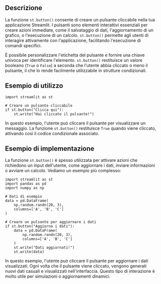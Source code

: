 ## Descrizione

La funzione `st.button()` consente di creare un pulsante cliccabile nella tua applicazione Streamlit. I pulsanti sono elementi interattivi essenziali per creare azioni immediate, come il salvataggio di dati, l'aggiornamento di un grafico, o l'esecuzione di un calcolo. `st.button()` permette agli utenti di interagire attivamente con l'applicazione, facilitando l'esecuzione di comandi specifici.

È possibile personalizzare l'etichetta del pulsante e fornire una chiave univoca per identificare l'elemento. `st.button()` restituisce un valore booleano (`True` o `False`) a seconda che l'utente abbia cliccato o meno il pulsante, il che lo rende facilmente utilizzabile in strutture condizionali.

## Esempio di utilizzo

```
import streamlit as st

# Creare un pulsante cliccabile
if st.button("Clicca qui"):
    st.write("Hai cliccato il pulsante!")
```

In questo esempio, l'utente può cliccare il pulsante per visualizzare un messaggio. La funzione `st.button()` restituisce `True` quando viene cliccato, attivando così il codice condizionale associato.

## Esempio di implementazione

La funzione `st.button()` è spesso utilizzata per attivare azioni che richiedono un input dell'utente, come aggiornare i dati, inviare informazioni o avviare un calcolo. Vediamo un esempio più complesso:

```
import streamlit as st
import pandas as pd
import numpy as np

# Dati di esempio
data = pd.DataFrame(
    np.random.randn(20, 3),
    columns=['A', 'B', 'C']
)

# Creare un pulsante per aggiornare i dati
if st.button("Aggiorna i dati"):
    data = pd.DataFrame(
        np.random.randn(20, 3),
        columns=['A', 'B', 'C']
    )
    st.write("Dati aggiornati!")
    st.write(data)
```

In questo esempio, l'utente può cliccare il pulsante per aggiornare i dati visualizzati. Ogni volta che il pulsante viene cliccato, vengono generati nuovi dati casuali e visualizzati nell'interfaccia. Questo tipo di interazione è molto utile per simulazioni o aggiornamenti dinamici.
